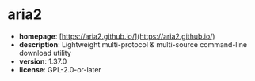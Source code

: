 # aria2

- **homepage**: [https://aria2.github.io/](https://aria2.github.io/)
- **description**: Lightweight multi-protocol & multi-source command-line download utility
- **version**: 1.37.0
- **license**: GPL-2.0-or-later

